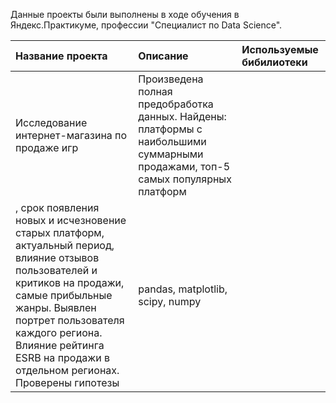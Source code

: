Данные проекты были выполнены в ходе обучения в Яндекс.Практикуме, профессии "Специалист по Data Science".

| Название проекта | Описание | Используемые бибилиотеки |
| :-------------------- | :--------------------- |:---------------------------|
| Исследование интернет-магазина по продаже игр| Произведена полная предобработка данных. Найдены: платформы с наибольшими суммарными продажами, топ-5 самых популярных платформ
, срок появления новых и исчезновение старых платформ, актуальный период, влияние отзывов пользователей и критиков на продажи, самые прибыльные жанры. Выявлен портрет пользователя каждого региона. Влияние рейтинга ESRB на продажи в отдельном регионах. Проверены гипотезы | pandas, matplotlib, scipy, numpy|
